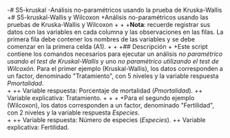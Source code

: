-# S5-kruskal
-Análisis no-paramétricos usando la prueba de Kruska-Wallis
+# S5-kruskal-Wallis y Wilcoxon 
+Análisis no-paramétricos usando las pruebas de Kruska-Wallis y Wilcoxon
+
+
+__Nota__: recuerde registrar sus datos con las variables en cada columna y las observaciones en las filas. La primera fila debe contener los nombres de las variables y se debe comenzar en la primera celda (A1). 
+
+
+## Descripción 
+
+Este script contiene los comandos necesarios para ejecutar un análisis _no paramétrico usando el test de Kruskal-Wallis_ y uno _no paramétrico utilizando el test de Wilcoxón_. Para el primer ejemplo (Kruskal-Wallis), los datos corresponden a un factor, denominado "Tratamiento", con 5 niveles y la variable respuesta _Pmortalidad_.  
+
++ Variable respuesta: Porcentaje de mortalidad (_Pmortalidad_).
++ Variable explicativa: Tratamiento. 
+
+
+
+Para el segundo ejemplo (Wilcoxon), los datos corresponden a un factor, denominado "Fertilidad", con 2 niveles y la variable respuesta _Especies_.  
+
++ Variable respuesta: Número de especies (_Especies_).
++ Variable explicativa: Fertilidad. 
